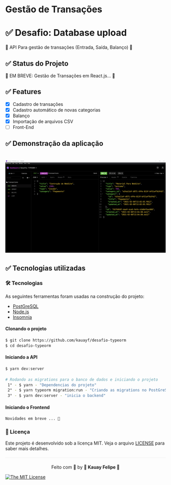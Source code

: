 
# Gestão de Transações


 # ✅ Desafio: Database upload
   🚀 API Para gestão de transações (Entrada, Saída, Balanço) 🚀
      

## ✅ Status do Projeto

🚦 EM BREVE: Gestão de Transações em React.js... 🚦

##  ✅ Features

- [x] Cadastro de transações
- [x] Cadastro automático de novas categorias
- [x] Balanço
- [x] Importação de arquivos CSV  
- [ ] Front-End 

## ✅ Demonstração da aplicação

<h1 align="center">
  <img src=src/assets/typeorm.gif />
</h1>


## ✅ Tecnologias utilizadas

### 🛠 Tecnologias

As seguintes ferramentas foram usadas na construção do projeto:

- [PostGreSQL](https://www.sqlite.org/index.html)
- [Node.js](https://nodejs.org/en/)
- [Insomnia](https://insomnia.rest/products/insomnia)


<Div style{alingnItems: 'center'}> 

</Div>


#### Clonando o projeto
```sh
$ git clone https://github.com/kauayf/desafio-typeorm
$ cd desafio-typeorm
```
#### Iniciando a API
```sh
$ yarn dev:server

# Rodando as migrations para o banco de dados e iniciando o projeto
 1° - $ yarn - "Dependencias do projeto"
 2° - $ yarn typeorm migration:run - "Criando as migrations no PostGreSQL"
 3° - $ yarn dev:server - "inicia o backend" 
```

#### Iniciando o Frontend
```sh
Novidades em breve ... 🚀
```


### :memo: Licença

Este projeto é desenvolvido sob a licença MIT. Veja o arquivo [LICENSE](LICENSE.md) para saber mais detalhes.

<p align="center" style="margin-top: 20px; border-top: 1px solid #eee; padding-top: 20px;">Feito com 💙 by <strong>  🌠 Kauay Felipe 🌠 </strong> </p>

 
[![The MIT License](https://img.shields.io/badge/license-MIT-green.svg?style=flat-square)](http://github.com/jvictorfarias/gobarber/LICENSE.md)
